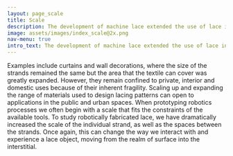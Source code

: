 ```yaml
---
layout: page_scale
title: Scale
description: The development of machine lace extended the use of lace in areas previously not systematically explored because of their scale.
image: assets/images/index_scale@2x.png
nav-menu: true
intro_text: The development of machine lace extended the use of lace in areas previously not systematically explored because of their scale. 
---
```


Examples include curtains and wall decorations, where the size of the strands remained the same but the area that the textile can cover was greatly expanded. However, they remain confined to private, interior and domestic uses because of their inherent fragility. Scaling up and expanding the range of materials used to design lacing patterns can open to applications in the public and urban spaces. When prototyping robotics processes we often begin with a scale that fits the constraints of the available tools. To study robotically fabricated lace, we have dramatically increased the scale of the individual strand, as well as the spaces between the strands. Once again, this can change the way we interact with and experience a lace object, moving from the realm of surface into the interstitial.
